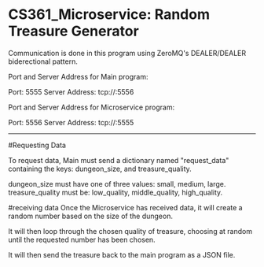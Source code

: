 # CS361_Microservice: Random Treasure Generator

Communication is done in this program using ZeroMQ's DEALER/DEALER biderectional pattern.

Port and Server Address for Main program:

Port: 5555
Server Address: tcp://<Server IP>:5556

Port and Server Address for Microservice program:

Port: 5556
Server Address: tcp://<Server IP>:5555

---------------------------------------------------------------------------------------------
#Requesting Data

To request data, Main must send a dictionary named "request_data" containing the keys: dungeon_size, and treasure_quality.

dungeon_size must have one of three values: small, medium, large.
treasure_quality must be: low_quality, middle_quality, high_quality.

#receiving data
Once the Microservice has received data, it will create a random number based on the size of the dungeon.

It will then loop through the chosen quality of treasure, choosing at random until the requested number has been chosen.

It will then send the treasure back to the main program as a JSON file.
